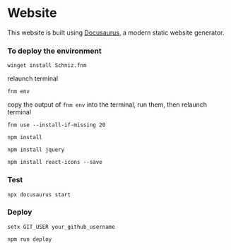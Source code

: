 # Website

This website is built using [Docusaurus](https://docusaurus.io/), a modern static website generator.

### To deploy the environment

```
winget install Schniz.fnm
```

relaunch terminal

```
fnm env
```

copy the output of `fnm env` into the terminal, run them, then relaunch terminal

```
fnm use --install-if-missing 20
```

```
npm install
```

```
npm install jquery
```

```
npm install react-icons --save
```

### Test

```
npx docusaurus start
```

### Deploy

```
setx GIT_USER your_github_username
```

```
npm run deploy
```

